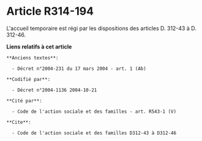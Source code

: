 # Article R314-194

L'accueil temporaire est régi par les dispositions des articles D. 312-43 à D. 312-46.

**Liens relatifs à cet article**

	**Anciens textes**:

	  - Décret n°2004-231 du 17 mars 2004 - art. 1 (Ab)

	**Codifié par**:

	  - Décret n°2004-1136 2004-10-21

	**Cité par**:

	  - Code de l'action sociale et des familles - art. R543-1 (V)

	**Cite**:

	  - Code de l'action sociale et des familles D312-43 à D312-46
